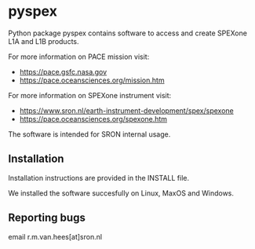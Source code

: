 pyspex
======

Python package pyspex contains software to access and create
SPEXone L1A and L1B products.

For more information on PACE mission visit:
 * https://pace.gsfc.nasa.gov
 * https://pace.oceansciences.org/mission.htm

For more information on SPEXone instrument visit:
 * https://www.sron.nl/earth-instrument-development/spex/spexone
 * https://pace.oceansciences.org/spexone.htm

The software is intended for SRON internal usage.


Installation
------------
Installation instructions are provided in the INSTALL file.

We installed the software succesfully on Linux, MaxOS and Windows.


Reporting bugs
--------------
email r.m.van.hees[at]sron.nl